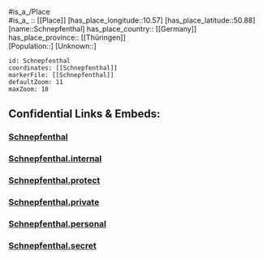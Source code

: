 ﻿---
location: [50.88,10.57] 
mapzoom: [7,12] 
mapmarker: city 
type: City
tags:
- geo/City


SpocWebEntityId: 34060
isDeleted: false
confidential: public

---
#is_a_/Place  
#is_a_ :: [[Place]] 
[has_place_longitude::10.57] 
[has_place_latitude::50.88] 
[name::Schnepfenthal] 
has_place_country:: [[Germany]]  
has_place_province:: [[Thüringen]]  
[Population::] 
[Unknown::] 


```leaflet
id: Schnepfenthal
coordinates: [[Schnepfenthal]] 
markerFile: [[Schnepfenthal]] 
defaultZoom: 11 
maxZoom: 18
```


## Confidential Links & Embeds: 

### [Schnepfenthal](/_public/Earth/Continent/Europe/Europe~Central/Germany/Germany~East/Thüringen/counties~TH/Gotha/cities~Gotha/Waltershausen/City/Schnepfenthal.md) 

### [Schnepfenthal.internal](/_internal/Earth/Continent/Europe/Europe~Central/Germany/Germany~East/Thüringen/counties~TH/Gotha/cities~Gotha/Waltershausen/City/Schnepfenthal.internal.md) 

### [Schnepfenthal.protect](/_protect/Earth/Continent/Europe/Europe~Central/Germany/Germany~East/Thüringen/counties~TH/Gotha/cities~Gotha/Waltershausen/City/Schnepfenthal.protect.md) 

### [Schnepfenthal.private](/_private/Earth/Continent/Europe/Europe~Central/Germany/Germany~East/Thüringen/counties~TH/Gotha/cities~Gotha/Waltershausen/City/Schnepfenthal.private.md) 

### [Schnepfenthal.personal](/_personal/Earth/Continent/Europe/Europe~Central/Germany/Germany~East/Thüringen/counties~TH/Gotha/cities~Gotha/Waltershausen/City/Schnepfenthal.personal.md) 

### [Schnepfenthal.secret](/_secret/Earth/Continent/Europe/Europe~Central/Germany/Germany~East/Thüringen/counties~TH/Gotha/cities~Gotha/Waltershausen/City/Schnepfenthal.secret.md) 
